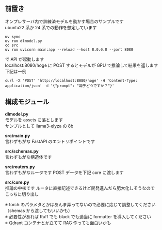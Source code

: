 ## 前置き

オンプレサーバ内で訓練済モデルを動かす場合のサンプルです  
ubuntu22 系か 24 系での動作を想定しています

```
uv sync
uv run dlmodel.py
cd src
uv run uvicorn main:app --reload --host 0.0.0.0 --port 8080
```

で API が起動します  
localhost:8080/hoge に POST するとモデルが GPU で推論して結果を返します 下記は一例

```
curl -X 'POST' 'http://localhost:8080/hoge' -H 'Content-Type: application/json' -d '{"prompt": "調子どうですか？"}'
```

## 構成モジュール

**dlmodel.py**  
モデルを assets に落とします  
サンプルとして llama3-elyza の 8b

**src/main.py**  
言わずもがな FastAPI のエントリポイントです

**src/schemas.py**  
言わずもがな構造体です

**src/routers.py**  
言わずもがなルータです
POST データを下記 core に渡します

**src/core.py**  
推論の中核です
ルータに直接記述できるけど開発進んだら肥大化しそうなのでこっちに切り出し

※ torch のパラメタとかはあんま弄ってないので必要に応じて調整してください（shemas から渡してもいいかも）  
※ 必要性があれば Ruff でも black でも適当に formatter を導入してください  
※ Qdrant コンテナとか立てて RAG 作っても面白いかも
